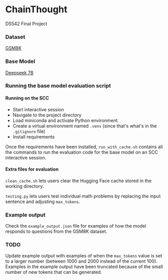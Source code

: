 # ChainThought
DS542 Final Project

### Dataset

[GSM8K](https://github.com/openai/grade-school-math)

### Base Model

[Deepseek 7B](https://github.com/deepseek-ai/deepseek-LLM)

### Running the base model evaluation script

#### Running on the SCC

- Start interactive session
- Navigate to the project directory
- Load miniconda and activate Python environment
- Create a virtual environment named `.venv` (since that's what's in the `.gitignore` file)
- Install requirements

Once the requirements have been installed, `run_with_cache.sh` contains all the commands to run the evaluation code for the base model on an SCC interactive session.

#### Extra files for evaluation

`clean_cache.sh` lets users clear the Hugging Face cache stored in the working directory.

`testing.py` lets users test individual math problems by replacing the input sentence and adjusting `max_tokens`.

### Example output

Check the `example_output.json` file for examples of how the model responds to questions from the GSM8K dataset.

### TODO

Update example output with examples of when the `max_tokens` value is set to a larger number (between 1000 and 2000 instead of the current 100). Examples in the example output have been truncated because of the small number of new tokens that can be generated.
